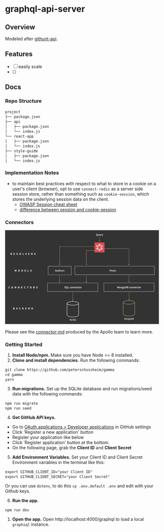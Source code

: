 # graphql-api-server

## Overview

Modeled after [githunt-api][githunt-api].

## Features

* [ ] easily scale
* [ ]

## Docs

### Repo Structure

```
project
├── package.json
├── api
│   ├── package.json
│   └── index.js
└── react-app
|   ├── package.json
|   └── index.js
├── style-guide
│   ├── package.json
│   └── index.js
```

### Implementation Notes

* to maintain best practices with respect to what to store in a cookie on a user's client (browser), opt to use `connect-redis` as a server side session store, rather than something such as `cookie-session`, which stores the underlying session data on the client.
  * [OWASP Session cheat sheet][owasp session cheat sheet]
  * [difference between session and cookie-session][difference between session and cookie-session]

### Connectors

![this document][connector-diagram]

Please see the [connector-md][connector-md] produced by the Apollo team to learn more.

### Getting Started

1.  **Install Node/npm.** Make sure you have Node >= 8 installed.
2.  **Clone and install dependencies.**
    Run the following commands:

```
git clone https://github.com/peterschussheim/gamma
cd gamma
yarn
```

3.  **Run migrations.** Set up the SQLite database and run migrations/seed data with the following commands:

```
npm run migrate
npm run seed
```

4.  **Get GitHub API keys.**

* Go to [OAuth applications > Developer applications](https://github.com/settings/developers) in GitHub settings
* Click 'Register a new application' button
* Register your application like below
* Click 'Register application' button at the bottom.
* On the following page, grab the **Client ID** and **Client Secret**

5.  **Add Environment Variables.** Set your Client ID and Client Secret Environment variables in the terminal like this:

```
export GITHUB_CLIENT_ID="your Client ID"
export GITHUB_CLIENT_SECRET="your Client Secret"
```

Or you can use `dotenv`, to do this `cp .env.default .env` and edit with your Github keys.

6.  **Run the app.**

```
npm run dev
```

1.  **Open the app.** Open http://localhost:4000/graphql to load a local `graphiql` instance.

<!-- ### Project structure

| File name 　　　　　　　　　　　　　　| Description 　　　　　　　　<br><br>|
| :--  | :--         |
| `├── .env` | Defines environment variables |
| `├── .graphqlconfig.yml` | Configuration file based on [`graphql-config`](https://github.com/prisma/graphql-config) (e.g. used by GraphQL Playground).|
| `└── database ` (_directory_) | _Contains all files that are related to the Prisma database service_ |\
| `　　├── prisma.yml` | The root configuration file for your Prisma database service ([docs](https://www.prismagraphql.com/docs/reference/prisma.yml/overview-and-example-foatho8aip)) |
| `　　└── datamodel.graphql` | Defines your data model (written in [GraphQL SDL](https://blog.graph.cool/graphql-sdl-schema-definition-language-6755bcb9ce51)) |
| `└── src ` (_directory_) | _Contains the source files for your GraphQL server_ |
| `　　├── index.ts` | The entry point for your GraphQL server |
| `　　├── schema.graphql` | The **application schema** defining the API exposed to client applications  |
| `　　└── generated` (_directory_) | _Contains generated files_ |
| `　　　　├── prisma.ts` | The generated TypeScript bindings for the Prisma GraphQL API  |
| `　　　　└── prisma.grapghql` | The **Prisma database schema** defining the Prisma GraphQL API  | -->

[npm]: https://www.npmjs.com/
[node]: https://nodejs.org
[git]: https://git-scm.com/
[githunt-api]: https://github.com/apollographql/GitHunt-API/blob/d3e076eb8e4b9c702ce9890a31fe5d3d5e810e78/api/githubLogin.js
[connector-diagram]: resources/connector-model-diagram.png
[connector-md]: https://github.com/apollographql/graphql-tools/blob/master/designs/connectors.md
[difference between session and cookie-session]: https://stackoverflow.com/questions/15744897/what-is-the-difference-between-session-and-cookiesession-middleware-in-conne/15745086#15745086
[owasp session cheat sheet]: https://www.owasp.org/index.php/Session_Management_Cheat_Sheet
